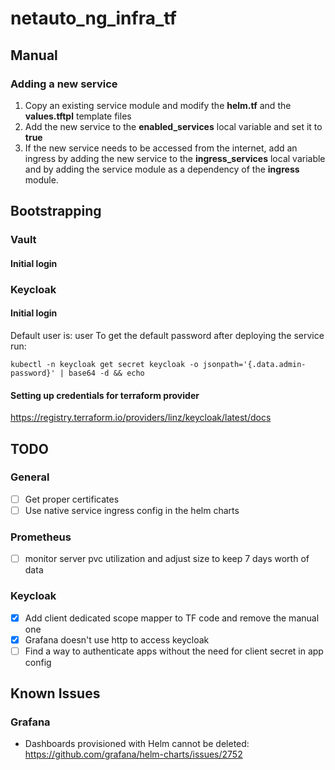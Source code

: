 # netauto_ng_infra_tf

## Manual
### Adding a new service
1. Copy an existing service module and modify the **helm.tf** and the **values.tftpl** template files
2. Add the new service to the **enabled_services** local variable and set it to **true**
3. If the new service needs to be accessed from the internet, add an ingress by adding the new service to the **ingress_services** local variable and by adding the service module as a dependency of the **ingress** module.

## Bootstrapping
### Vault
#### Initial login


### Keycloak
#### Initial login
Default user is: user
To get the default password after deploying the service run:
```
kubectl -n keycloak get secret keycloak -o jsonpath='{.data.admin-password}' | base64 -d && echo
```

#### Setting up credentials for terraform provider
https://registry.terraform.io/providers/linz/keycloak/latest/docs

## TODO
### General
- [ ] Get proper certificates
- [ ] Use native service ingress config in the helm charts

### Prometheus
- [ ] monitor server pvc utilization and adjust size to keep 7 days worth of data
### Keycloak
- [x] Add client dedicated scope mapper to TF code and remove the manual one
- [x] Grafana doesn't use http to access keycloak
- [ ] Find a way to authenticate apps without the need for client secret in app config

## Known Issues
### Grafana
- Dashboards provisioned with Helm cannot be deleted: https://github.com/grafana/helm-charts/issues/2752
